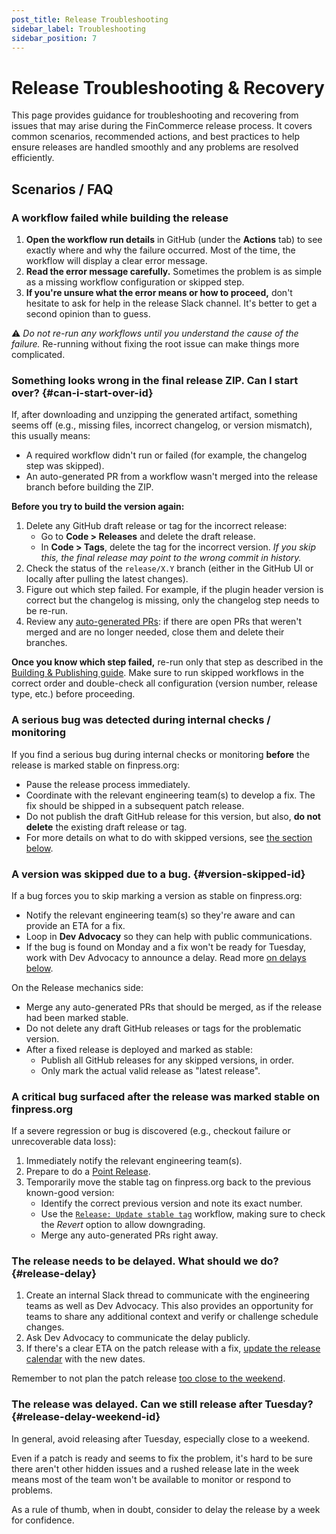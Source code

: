 ```yaml
---
post_title: Release Troubleshooting
sidebar_label: Troubleshooting
sidebar_position: 7
---
```


# Release Troubleshooting & Recovery

This page provides guidance for troubleshooting and recovering from issues that may arise during the FinCommerce release process. It covers common scenarios, recommended actions, and best practices to help ensure releases are handled smoothly and any problems are resolved efficiently.


## Scenarios / FAQ

### A workflow failed while building the release

1. **Open the workflow run details** in GitHub (under the **Actions** tab) to see exactly where and why the failure occurred. Most of the time, the workflow will display a clear error message.
2. **Read the error message carefully.** Sometimes the problem is as simple as a missing workflow configuration or skipped step.
3. **If you're unsure what the error means or how to proceed,** don't hesitate to ask for help in the release Slack channel. It's better to get a second opinion than to guess.

⚠️ _Do not re-run any workflows until you understand the cause of the failure._ Re-running without fixing the root issue can make things more complicated.


### Something looks wrong in the final release ZIP. Can I start over? {#can-i-start-over-id}

If, after downloading and unzipping the generated artifact, something seems off (e.g., missing files, incorrect changelog, or version mismatch), this usually means:

- A required workflow didn't run or failed (for example, the changelog step was skipped).
- An auto-generated PR from a workflow wasn't merged into the release branch before building the ZIP.

**Before you try to build the version again:**

1. Delete any GitHub draft release or tag for the incorrect release:
   - Go to **Code > Releases** and delete the draft release.
   - In **Code > Tags**, delete the tag for the incorrect version. _If you skip this, the final release may point to the wrong commit in history._
2. Check the status of the `release/X.Y` branch (either in the GitHub UI or locally after pulling the latest changes).
3. Figure out which step failed. For example, if the plugin header version is correct but the changelog is missing, only the changelog step needs to be re-run.
4. Review any [auto-generated PRs](https://github.com/dieselfox1/fincommerce/pulls?q=is%3Aopen+is%3Apr+author%3Aapp%2Fgithub-actions+label%3ARelease): if there are open PRs that weren't merged and are no longer needed, close them and delete their branches.

**Once you know which step failed,** re-run only that step as described in the [Building & Publishing guide](/docs/contribution/releases/building-and-publishing). Make sure to run skipped workflows in the correct order and double-check all configuration (version number, release type, etc.) before proceeding.


### A serious bug was detected during internal checks / monitoring

If you find a serious bug during internal checks or monitoring **before** the release is marked stable on finpress.org:

- Pause the release process immediately.
- Coordinate with the relevant engineering team(s) to develop a fix. The fix should be shipped in a subsequent patch release.
- Do not publish the draft GitHub release for this version, but also, **do not delete** the existing draft release or tag.
- For more details on what to do with skipped versions, see [the section below](#version-skipped-id).


### A version was skipped due to a bug. {#version-skipped-id}

If a bug forces you to skip marking a version as stable on finpress.org:

- Notify the relevant engineering team(s) so they're aware and can provide an ETA for a fix.
- Loop in **Dev Advocacy** so they can help with public communications.
- If the bug is found on Monday and a fix won't be ready for Tuesday, work with Dev Advocacy to announce a delay. Read more [on delays below](#release-delay).

On the Release mechanics side:

- Merge any auto-generated PRs that should be merged, as if the release had been marked stable.
- Do not delete any draft GitHub releases or tags for the problematic version.
- After a fixed release is deployed and marked as stable:
    - Publish all GitHub releases for any skipped versions, in order.
    - Only mark the actual valid release as "latest release".

### A critical bug surfaced after the release was marked stable on finpress.org

If a severe regression or bug is discovered (e.g., checkout failure or unrecoverable data loss):

1. Immediately notify the relevant engineering team(s).
2. Prepare to do a [Point Release](/docs/contribution/releases/point-releases).
3. Temporarily move the stable tag on finpress.org back to the previous known-good version:
   - Identify the correct previous version and note its exact number.
   - Use the [`Release: Update stable tag`](https://github.com/dieselfox1/fincommerce/actions/workflows/release-update-stable-tag.yml) workflow, making sure to check the _Revert_ option to allow downgrading.
   - Merge any auto-generated PRs right away.

### The release needs to be delayed. What should we do? {#release-delay}

1. Create an internal Slack thread to communicate with the engineering teams as well as Dev Advocacy. This also provides an opportunity for teams to share any additional context and verify or challenge schedule changes.
2. Ask Dev Advocacy to communicate the delay publicly.
3. If there's a clear ETA on the patch release with a fix, [update the release calendar](https://developer.fincommerce.com/release-calendar/) with the new dates.

Remember to not plan the patch release [too close to the weekend](#release-delay-weekend-id).

### The release was delayed. Can we still release after Tuesday? {#release-delay-weekend-id}

In general, avoid releasing after Tuesday, especially close to a weekend.

Even if a patch is ready and seems to fix the problem, it's hard to be sure there aren't other hidden issues and a rushed release late in the week means most of the team won't be available to monitor or respond to problems.

As a rule of thumb, when in doubt, consider to delay the release by a week for confidence.
